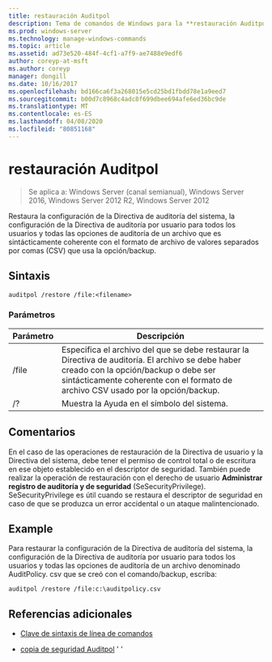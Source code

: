 ```yaml
---
title: restauración Auditpol
description: Tema de comandos de Windows para la **restauración Auditpol**, que restaura la configuración de la Directiva de auditoría del sistema, la configuración de directiva de auditoría por usuario para todos los usuarios y todas las opciones de auditoría de un archivo que es sintácticamente coherente con el formato de archivo de valores separados por comas (CSV) que usa la opción/backup.
ms.prod: windows-server
ms.technology: manage-windows-commands
ms.topic: article
ms.assetid: ad73e520-484f-4cf1-a7f9-ae7488e9edf6
author: coreyp-at-msft
ms.author: coreyp
manager: dongill
ms.date: 10/16/2017
ms.openlocfilehash: bd166ca6f3a268015e5cd25bd1fbdd78e1a9eed7
ms.sourcegitcommit: b00d7c8968c4adc8f699dbee694afe6ed36bc9de
ms.translationtype: MT
ms.contentlocale: es-ES
ms.lasthandoff: 04/08/2020
ms.locfileid: "80851168"
---
```

# <a name="auditpol-restore"></a>restauración Auditpol

>Se aplica a: Windows Server (canal semianual), Windows Server 2016, Windows Server 2012 R2, Windows Server 2012

Restaura la configuración de la Directiva de auditoría del sistema, la configuración de la Directiva de auditoría por usuario para todos los usuarios y todas las opciones de auditoría de un archivo que es sintácticamente coherente con el formato de archivo de valores separados por comas (CSV) que usa la opción/backup.

## <a name="syntax"></a>Sintaxis

```
auditpol /restore /file:<filename>
```

### <a name="parameters"></a>Parámetros

| Parámetro | Descripción |
| ------- | -------- |
| /file | Especifica el archivo del que se debe restaurar la Directiva de auditoría. El archivo se debe haber creado con la opción/backup o debe ser sintácticamente coherente con el formato de archivo CSV usado por la opción/backup. |
| /? |Muestra la Ayuda en el símbolo del sistema. |

## <a name="remarks"></a>Comentarios

En el caso de las operaciones de restauración de la Directiva de usuario y la Directiva del sistema, debe tener el permiso de control total o de escritura en ese objeto establecido en el descriptor de seguridad. También puede realizar la operación de restauración con el derecho de usuario **Administrar registro de auditoría y de seguridad** (SeSecurityPrivilege). SeSecurityPrivilege es útil cuando se restaura el descriptor de seguridad en caso de que se produzca un error accidental o un ataque malintencionado.

## <a name="examples"></a><a name=BKMK_examples></a>Example

Para restaurar la configuración de la Directiva de auditoría del sistema, la configuración de la Directiva de auditoría por usuario para todos los usuarios y todas las opciones de auditoría de un archivo denominado AuditPolicy. csv que se creó con el comando/backup, escriba:

```
auditpol /restore /file:c:\auditpolicy.csv
```

## <a name="additional-references"></a>Referencias adicionales

- [Clave de sintaxis de línea de comandos](command-line-syntax-key.md)

- [copia de seguridad Auditpol](auditpol-backup.md) '    '    